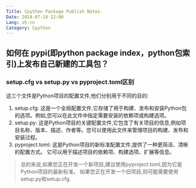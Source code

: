 ```yaml
---
Title: Cpython Package Publish Notes.
Date: 2024-07-18 12:00
Lang: zh-cn
Category: Cpython
---
```


## 如何在 pypi(即python package index，python包索引)上发布自己新建的工具包？


### setup.cfg vs setup.py vs pyproject.toml区别

这三个文件是Python项目的配置文件,他们分别用于不同的目的:
1. setup.cfg: 这是一个全局配置文件,它存储了用于构建、发布和安装Python包的选项。例如,您可以在此文件中指定需要安装的依赖项或构建选项。
2. setup.py: 这是Python项目的关键配置文件,它包含了有关项目的信息,例如项目名称、版本、描述、作者等。您可以使用此文件来管理项目的构建、发布和安装过程。
3. pyproject.toml: 这是Python项目的新标准配置文件,提供了一种更简洁、清晰的配置方式。
它可以用于描述项目的依赖项、构建选项、扩展等信息。

> 总的来说,如果您正在开发一个新项目,建议使用pyproject.toml,因为它是Python项目的最新标准。
如果您正在开发一个旧项目,则可能需要使用setup.py和setup.cfg.

